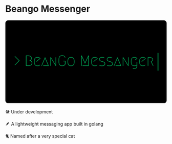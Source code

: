 # Beango Messenger

![banner for BeanGo messanger](banner.png)

🛠️ Under development

🪶 A lightweight messaging app built in golang

🐈 Named after a very special cat 